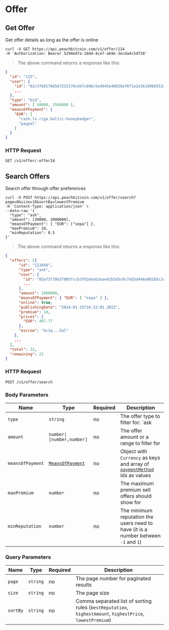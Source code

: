 # Offer

## Get Offer
Get offer details as long as the offer is online

```shell
curl -X GET https://api.peachbitcoin.com/v1/offer/114
-H 'Authorization: Bearer 5294ed7a-18dd-4ce7-ab9e-3ecda4c54f28'
```

> The above command returns a response like this:

```json
{
  "id": "115",
  "user": {
    "id": "02c3f68178d567253170cd47c896c5e4045e40026ef6f1e2e361d968552dc02496",
    ...
  },
  "type": "bid",
  "amount": [ 50000, 2560000 ],
  "meansOfPayment": {
    "EUR": [
      "cash.lv.riga.baltic-honeybadger",
      "paypal"
    ]
  }
}
```

### HTTP Request

`GET /v1/offer/:offerId`



## Search Offers
Search offer through offer preferences

```shell
curl -X POST https://api.peachbitcoin.com/v1/offer/search?page=0&size=10&sortBy=lowestPremium
-H 'Content-Type: application/json' \
--data-raw '{
  "type": "ask",
  "amount": [30000, 2000000],
  "meansOfPayment": { "EUR": ["sepa"] },
  "maxPremium": 10,
  "minReputation": 0.5
}'
```

> The above command returns a response like this:

```json
{
  "offers": [{
      "id": "123456",
      "type": "ask",
      "user": {
        "id": "03a73739b3f005fccb3f02ebeb2eae41b5d5c0c7dd3d448a00185c2c07f2b55dd1",
        ...
      },
      "amount": 1000000,
      "meansOfPayment": { "EUR": [ "sepa" ] },
      "online": true,
      "publishingDate": "2024-01-25T16:22:01.202Z",
      "premium": 10,
      "prices": {
        "EUR": 407.77
      },
      "escrow": "bc1q...5al"
    },
    ...
  ],
  "total": 32,
  "remaining": 22
}
```

### HTTP Request

`POST /v1/offer/search`


### Body Parameters

Name | Type | Required | Description
--------- | ----------- | ----------- | -----------
`type` | `string` | no | The offer type to filter for: `ask|bid`
`amount` | <code>number&#124;[number,number]</code> | no | The offer amount or a range to filter for
`meansOfPayment` | [`MeansOfPayment`](#meansofpayment) | no | Object with `Currency` as keys and array of [`paymentMethod`](#paymentmethod) ids as values
`maxPremium` | `number` | no | The maximum premium sell offers should show for
`minReputation` | `number` | no | The minimum reputation the users need to have (it is a number between `-1` and `1`)




### Query Parameters

Name | Type | Required | Description
--------- | ----------- | ----------- | -----------
`page` | `string` | no | The page number for paginated results
`size` | `string` | no | The page size
`sortBy` | `string` | no | Comma separated list of sorting rules (`bestReputation`, `highestAmount`, `highestPrice`, `lowestPremium`)




